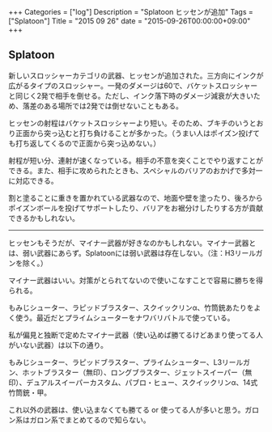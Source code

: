 +++
Categories = ["log"]
Description = "Splatoon ヒッセンが追加"
Tags = ["Splatoon"]
Title = "2015 09 26"
date = "2015-09-26T00:00:00+09:00"
+++

## Splatoon
新しいスロッシャーカテゴリの武器、ヒッセンが追加された。三方向にインクが広がるタイプのスロッシャー。一発のダメージは60で、バケットスロッシャーと同じく2発で相手を倒せる。ただし、インク落下時のダメージ減衰が大きいため、落差のある場所では2発では倒せないこともある。

ヒッセンの射程はバケットスロッシャーより短い。そのため、ブキチのいうとおり正面から突っ込むと打ち負けることが多かった。（うまい人はポイズン投げても打ち返してくるので正面から突っ込めない。）

射程が短い分、連射が速くなっている。相手の不意を突くことでやり返すことができる。また、相手に攻められたときも、スペシャルのバリアのおかげで多対一に対応できる。

割と塗ることに重きを置かれている武器なので、地面や壁を塗ったり、後ろからポイズンボールを投げてサポートしたり、バリアをお裾分けしたりする方が貢献できるかもしれない。

----

ヒッセンもそうだが、マイナー武器が好きなのかもしれない。マイナー武器とは、弱い武器にあらず。Splatoonには弱い武器は存在しない。（注：H3リールガンを除く。）

マイナー武器はいい。対策がとられてないので使いこなすことで容易に勝ちを得られる。

もみじシューター、ラピッドブラスター、スクイックリンα、竹筒銃あたりをよく使う。最近だとプライムシューターをナワバリバトルで使っている。

私が偏見と独断で定めたマイナー武器（使い込めば勝てるけどあまり使ってる人がいない武器）は以下の通り。

もみじシューター、ラピッドブラスター、プライムシューター、L3リールガン、ホットブラスター（無印）、ロングブラスター、ジェットスイーパー（無印）、デュアルスイーパーカスタム、パブロ・ヒュー、スクイックリンα、14式竹筒銃・甲。

これ以外の武器は、使い込まなくても勝てる or 使ってる人が多いと思う。ガロン系はガロン系でまとめてるので知らない。